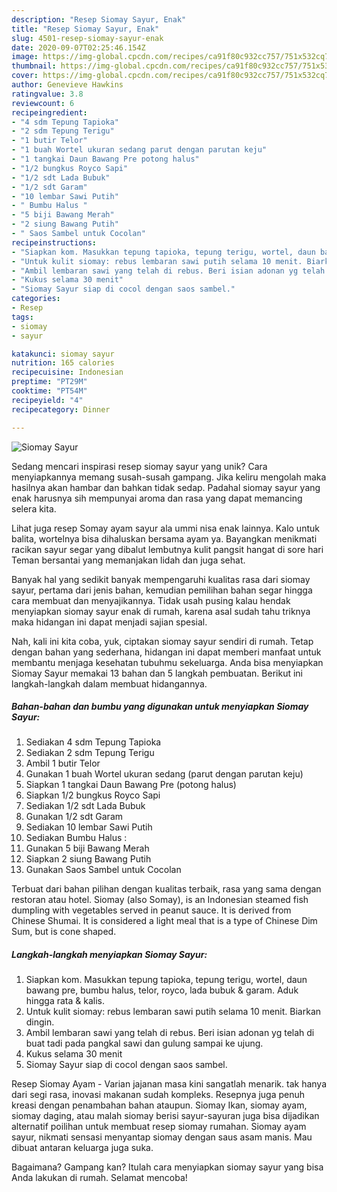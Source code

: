 ```yaml
---
description: "Resep Siomay Sayur, Enak"
title: "Resep Siomay Sayur, Enak"
slug: 4501-resep-siomay-sayur-enak
date: 2020-09-07T02:25:46.154Z
image: https://img-global.cpcdn.com/recipes/ca91f80c932cc757/751x532cq70/siomay-sayur-foto-resep-utama.jpg
thumbnail: https://img-global.cpcdn.com/recipes/ca91f80c932cc757/751x532cq70/siomay-sayur-foto-resep-utama.jpg
cover: https://img-global.cpcdn.com/recipes/ca91f80c932cc757/751x532cq70/siomay-sayur-foto-resep-utama.jpg
author: Genevieve Hawkins
ratingvalue: 3.8
reviewcount: 6
recipeingredient:
- "4 sdm Tepung Tapioka"
- "2 sdm Tepung Terigu"
- "1 butir Telor"
- "1 buah Wortel ukuran sedang parut dengan parutan keju"
- "1 tangkai Daun Bawang Pre potong halus"
- "1/2 bungkus Royco Sapi"
- "1/2 sdt Lada Bubuk"
- "1/2 sdt Garam"
- "10 lembar Sawi Putih"
- " Bumbu Halus "
- "5 biji Bawang Merah"
- "2 siung Bawang Putih"
- " Saos Sambel untuk Cocolan"
recipeinstructions:
- "Siapkan kom. Masukkan tepung tapioka, tepung terigu, wortel, daun bawang pre, bumbu halus, telor, royco, lada bubuk &amp; garam. Aduk hingga rata &amp; kalis."
- "Untuk kulit siomay: rebus lembaran sawi putih selama 10 menit. Biarkan dingin."
- "Ambil lembaran sawi yang telah di rebus. Beri isian adonan yg telah di buat tadi pada pangkal sawi dan gulung sampai ke ujung."
- "Kukus selama 30 menit"
- "Siomay Sayur siap di cocol dengan saos sambel."
categories:
- Resep
tags:
- siomay
- sayur

katakunci: siomay sayur 
nutrition: 165 calories
recipecuisine: Indonesian
preptime: "PT29M"
cooktime: "PT54M"
recipeyield: "4"
recipecategory: Dinner

---
```



![Siomay Sayur](https://img-global.cpcdn.com/recipes/ca91f80c932cc757/751x532cq70/siomay-sayur-foto-resep-utama.jpg)

Sedang mencari inspirasi resep siomay sayur yang unik? Cara menyiapkannya memang susah-susah gampang. Jika keliru mengolah maka hasilnya akan hambar dan bahkan tidak sedap. Padahal siomay sayur yang enak harusnya sih mempunyai aroma dan rasa yang dapat memancing selera kita.

Lihat juga resep Somay ayam sayur ala ummi nisa enak lainnya. Kalo untuk balita, wortelnya bisa dihaluskan bersama ayam ya. Bayangkan menikmati racikan sayur segar yang dibalut lembutnya kulit pangsit hangat di sore hari Teman bersantai yang memanjakan lidah dan juga sehat.

Banyak hal yang sedikit banyak mempengaruhi kualitas rasa dari siomay sayur, pertama dari jenis bahan, kemudian pemilihan bahan segar hingga cara membuat dan menyajikannya. Tidak usah pusing kalau hendak menyiapkan siomay sayur enak di rumah, karena asal sudah tahu triknya maka hidangan ini dapat menjadi sajian spesial.


Nah, kali ini kita coba, yuk, ciptakan siomay sayur sendiri di rumah. Tetap dengan bahan yang sederhana, hidangan ini dapat memberi manfaat untuk membantu menjaga kesehatan tubuhmu sekeluarga. Anda bisa menyiapkan Siomay Sayur memakai 13 bahan dan 5 langkah pembuatan. Berikut ini langkah-langkah dalam membuat hidangannya.

<!--inarticleads1-->

##### Bahan-bahan dan bumbu yang digunakan untuk menyiapkan Siomay Sayur:

1. Sediakan 4 sdm Tepung Tapioka
1. Sediakan 2 sdm Tepung Terigu
1. Ambil 1 butir Telor
1. Gunakan 1 buah Wortel ukuran sedang (parut dengan parutan keju)
1. Siapkan 1 tangkai Daun Bawang Pre (potong halus)
1. Siapkan 1/2 bungkus Royco Sapi
1. Sediakan 1/2 sdt Lada Bubuk
1. Gunakan 1/2 sdt Garam
1. Sediakan 10 lembar Sawi Putih
1. Sediakan  Bumbu Halus :
1. Gunakan 5 biji Bawang Merah
1. Siapkan 2 siung Bawang Putih
1. Gunakan  Saos Sambel untuk Cocolan


Terbuat dari bahan pilihan dengan kualitas terbaik, rasa yang sama dengan restoran atau hotel. Siomay (also Somay), is an Indonesian steamed fish dumpling with vegetables served in peanut sauce. It is derived from Chinese Shumai. It is considered a light meal that is a type of Chinese Dim Sum, but is cone shaped. 

<!--inarticleads2-->

##### Langkah-langkah menyiapkan Siomay Sayur:

1. Siapkan kom. Masukkan tepung tapioka, tepung terigu, wortel, daun bawang pre, bumbu halus, telor, royco, lada bubuk &amp; garam. Aduk hingga rata &amp; kalis.
1. Untuk kulit siomay: rebus lembaran sawi putih selama 10 menit. Biarkan dingin.
1. Ambil lembaran sawi yang telah di rebus. Beri isian adonan yg telah di buat tadi pada pangkal sawi dan gulung sampai ke ujung.
1. Kukus selama 30 menit
1. Siomay Sayur siap di cocol dengan saos sambel.


Resep Siomay Ayam - Varian jajanan masa kini sangatlah menarik. tak hanya dari segi rasa, inovasi makanan sudah kompleks. Resepnya juga penuh kreasi dengan penambahan bahan ataupun. Siomay Ikan, siomay ayam, siomay daging, atau malah siomay berisi sayur-sayuran juga bisa dijadikan alternatif poilihan untuk membuat resep siomay rumahan. Siomay ayam sayur, nikmati sensasi menyantap siomay dengan saus asam manis. Mau dibuat antaran keluarga juga suka. 

Bagaimana? Gampang kan? Itulah cara menyiapkan siomay sayur yang bisa Anda lakukan di rumah. Selamat mencoba!
